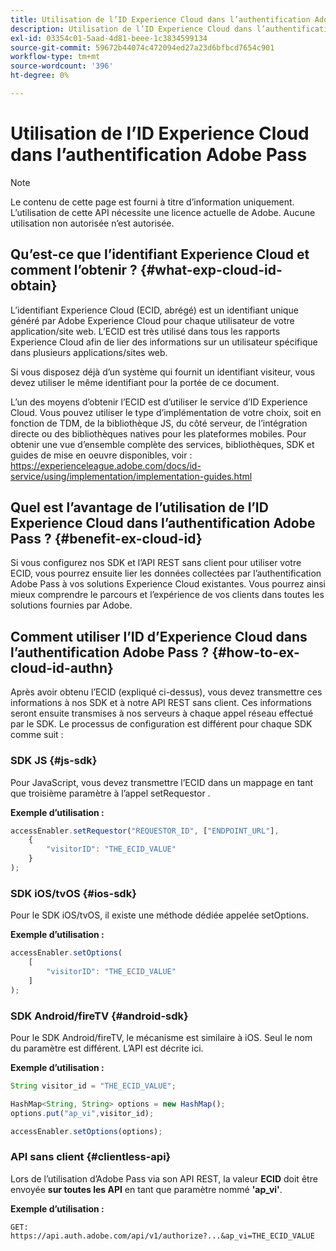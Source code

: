 ```yaml
---
title: Utilisation de l’ID Experience Cloud dans l’authentification Adobe Pass
description: Utilisation de l’ID Experience Cloud dans l’authentification Adobe Pass
exl-id: 03354c01-5aad-4d81-beee-1c3834599134
source-git-commit: 59672b44074c472094ed27a23d6bfbcd7654c901
workflow-type: tm+mt
source-wordcount: '396'
ht-degree: 0%

---
```


# Utilisation de l’ID Experience Cloud dans l’authentification Adobe Pass

>[!NOTE]
>
>Le contenu de cette page est fourni à titre d’information uniquement. L’utilisation de cette API nécessite une licence actuelle de Adobe. Aucune utilisation non autorisée n’est autorisée.

## Qu’est-ce que l’identifiant Experience Cloud et comment l’obtenir ? {#what-exp-cloud-id-obtain}

L’identifiant Experience Cloud (ECID, abrégé) est un identifiant unique généré par Adobe Experience Cloud pour chaque utilisateur de votre application/site web. L’ECID est très utilisé dans tous les rapports Experience Cloud afin de lier des informations sur un utilisateur spécifique dans plusieurs applications/sites web.

Si vous disposez déjà d’un système qui fournit un identifiant visiteur, vous devez utiliser le même identifiant pour la portée de ce document.

L’un des moyens d’obtenir l’ECID est d’utiliser le service d’ID Experience Cloud. Vous pouvez utiliser le type d’implémentation de votre choix, soit en fonction de TDM, de la bibliothèque JS, du côté serveur, de l’intégration directe ou des bibliothèques natives pour les plateformes mobiles. Pour obtenir une vue d’ensemble complète des services, bibliothèques, SDK et guides de mise en oeuvre disponibles, voir : <https://experienceleague.adobe.com/docs/id-service/using/implementation/implementation-guides.html>

## Quel est l’avantage de l’utilisation de l’ID Experience Cloud dans l’authentification Adobe Pass ? {#benefit-ex-cloud-id}

Si vous configurez nos SDK et l’API REST sans client pour utiliser votre ECID, vous pourrez ensuite lier les données collectées par l’authentification Adobe Pass à vos solutions Experience Cloud existantes. Vous pourrez ainsi mieux comprendre le parcours et l’expérience de vos clients dans toutes les solutions fournies par Adobe.

## Comment utiliser l’ID d’Experience Cloud dans l’authentification Adobe Pass ? {#how-to-ex-cloud-id-authn}

Après avoir obtenu l’ECID (expliqué ci-dessus), vous devez transmettre ces informations à nos SDK et à notre API REST sans client. Ces informations seront ensuite transmises à nos serveurs à chaque appel réseau effectué par le SDK. Le processus de configuration est différent pour chaque SDK comme suit :

### SDK JS {#js-sdk}

Pour JavaScript, vous devez transmettre l’ECID dans un mappage en tant que troisième paramètre à l’appel setRequestor .

**Exemple d’utilisation :**

```JavaScript
accessEnabler.setRequestor("REQUESTOR_ID", ["ENDPOINT_URL"],
    {
        "visitorID": "THE_ECID_VALUE"
    }
);
```

### SDK iOS/tvOS {#ios-sdk}

Pour le SDK iOS/tvOS, il existe une méthode dédiée appelée setOptions.

**Exemple d’utilisation :**

```JavaScript
accessEnabler.setOptions(
    [
        "visitorID": "THE_ECID_VALUE"
    ]
);
```

### SDK Android/fireTV {#android-sdk}

Pour le SDK Android/fireTV, le mécanisme est similaire à iOS. Seul le nom du paramètre est différent. L’API est décrite ici.

**Exemple d’utilisation :**

```JavaScript
String visitor_id = "THE_ECID_VALUE";

HashMap<String, String> options = new HashMap();
options.put("ap_vi",visitor_id);

accessEnabler.setOptions(options);
```

### API sans client {#clientless-api}

Lors de l’utilisation d’Adobe Pass via son API REST, la valeur **ECID** doit être envoyée **sur toutes les API** en tant que paramètre nommé **&#39;ap_vi&#39;**.

**Exemple d’utilisation :**

`GET: https://api.auth.adobe.com/api/v1/authorize?...&ap_vi=THE_ECID_VALUE`

